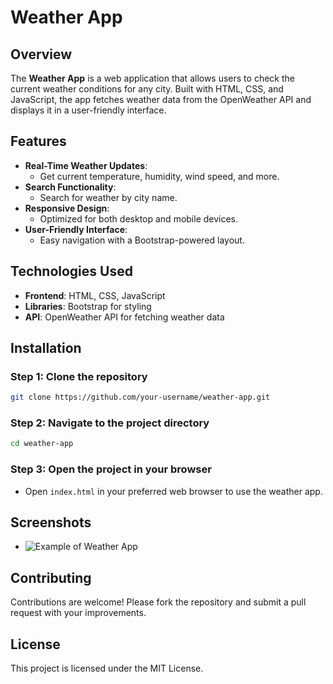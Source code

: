 
# Weather App

## Overview
The **Weather App** is a web application that allows users to check the current weather conditions for any city. Built with HTML, CSS, and JavaScript, the app fetches weather data from the OpenWeather API and displays it in a user-friendly interface. 

## Features
- **Real-Time Weather Updates**: 
  - Get current temperature, humidity, wind speed, and more.
- **Search Functionality**: 
  - Search for weather by city name.
- **Responsive Design**: 
  - Optimized for both desktop and mobile devices.
- **User-Friendly Interface**: 
  - Easy navigation with a Bootstrap-powered layout.

## Technologies Used
- **Frontend**: HTML, CSS, JavaScript
- **Libraries**: Bootstrap for styling
- **API**: OpenWeather API for fetching weather data

## Installation

### Step 1: Clone the repository
```bash
git clone https://github.com/your-username/weather-app.git
```

### Step 2: Navigate to the project directory
```bash
cd weather-app
```

### Step 3: Open the project in your browser
- Open `index.html` in your preferred web browser to use the weather app.

## Screenshots
- ![Example of Weather App](link-to-your-screenshot)

## Contributing
Contributions are welcome! Please fork the repository and submit a pull request with your improvements.

## License
This project is licensed under the MIT License.

